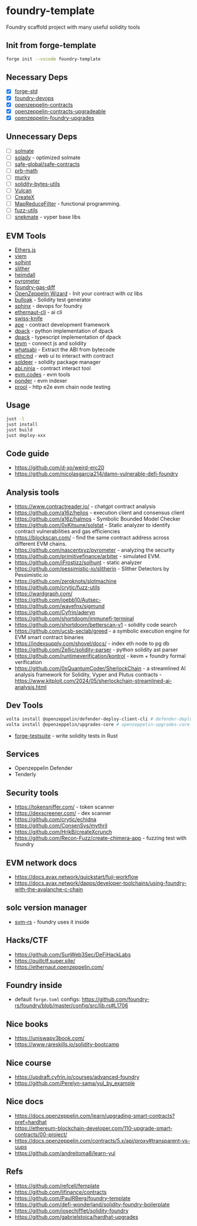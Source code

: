 # foundry-template

Foundry scaffold project with many useful solidity tools

## Init from forge-template

```sh
forge init --vscode foundry-template
```

## Necessary Deps

* [x] [forge-std](https://github.com/foundry-rs/forge-std)
* [x] [foundry-devops](https://github.com/Cyfrin/foundry-devops)
* [x] [openzeppelin-contracts](https://github.com/openzeppelin/openzeppelin-contracts)
* [x] [openzeppelin-contracts-upgradeable](https://github.com/OpenZeppelin/openzeppelin-contracts-upgradeable)
* [x] [openzeppelin-foundry-upgrades](https://github.com/OpenZeppelin/openzeppelin-foundry-upgrades)

## Unnecessary Deps

* [ ] [solmate](https://github.com/transmissions11/solmate)
* [ ] [solady](https://github.com/vectorized/solady) - optimized solmate
* [ ] [safe-global/safe-contracts](https://github.com/safe-global/safe-contracts)
* [ ] [prb-math](https://github.com/PaulRBerg/prb-math)
* [ ] [murky](https://github.com/dmfxyz/murky)
* [ ] [solidity-bytes-utils](https://github.com/GNSPS/solidity-bytes-utils)
* [ ] [Vulcan](https://github.com/nomoixyz/vulcan)
* [ ] [CreateX](https://github.com/pcaversaccio/createx)
* [ ] [MapReduceFilter](https://github.com/soltheon/MapReduceFilter) - functional programming.
* [ ] [fuzz-utils](https://github.com/crytic/fuzz-utils)
* [ ] [snekmate](https://github.com/pcaversaccio/snekmate) - vyper base libs

## EVM Tools

* [Ethers.js](https://ethers.org/)
* [viem](https://viem.sh/)
* [solhint](https://github.com/protofire/solhint)
* [slither](https://github.com/crytic/slither)
* [heimdall](https://github.com/Jon-Becker/heimdall-rs)
* [pyrometer](https://github.com/nascentxyz/pyrometer)
* [foundry-gas-diff](https://github.com/Rubilmax/foundry-gas-diff)
* [OpenZeppelin Wizard](https://wizard.openzeppelin.com/#custom) - Init your contract with oz libs
* [bulloak](https://github.com/alexfertel/bulloak) - Solidity test generator
* [sphinx](https://github.com/sphinx-labs/sphinx) - devops for foundry
* [ethernaut-cli](https://github.com/theethernaut/ethernaut-cli) - ai cli
* [swiss-knife](https://contract-address.swiss-knife.xyz/)
* [ape](https://github.com/apeworx/ape) - contract development framework
* [dpack](https://github.com/banteg/dpack) - python implementation of dpack
* [dpack](https://github.com/ricobank/dpack) - typescript implementation of dpack
* [tevm](https://github.com/evmts/tevm-monorepo) - connect js and solidity
* [whatsabi](https://github.com/shazow/whatsabi) - Extract the ABI from bytecode
* [ethcmd](https://github.com/verynifty/ethcmd) - web ui to interact with contract
* [soldeer](https://github.com/mario-eth/soldeer) - solidity package manager
* [abi.ninja](https://github.com/BuidlGuidl/abi.ninja) - contract interact tool
* [evm.codes](https://www.evm.codes/) - evm tools
* [ponder](https://github.com/ponder-sh/ponder) - evm indexer
* [prool](https://github.com/wevm/prool) - http e2e evm chain node testing

## Usage

```sh
just -l
just install
just build
just deploy-xxx
```

## Code guide

* <https://github.com/d-xo/weird-erc20>
* <https://github.com/nicolasgarcia214/damn-vulnerable-defi-foundry>

## Analysis tools

* <https://www.contractreader.io/> - chatgpt contract analysis
* <https://github.com/a16z/helios> - execution client and consensus client
* <https://github.com/a16z/halmos> - Symbolic Bounded Model Checker
* <https://github.com/0xKitsune/solstat> - Static analyzer to identify contract vulnerabilities and gas efficiencies
* <https://blockscan.com/> - find the same contract address across different EVM chains.
* <https://github.com/nascentxyz/pyrometer> - analyzing the security
* <https://github.com/primitivefinance/arbiter> - simulated EVM.
* <https://github.com/iFrostizz/solhunt> - static analyzer
* <https://github.com/pessimistic-io/slitherin> - Slither Detectors by Pessimistic.io
* <https://github.com/zeroknots/slotmachine>
* <https://github.com/crytic/fuzz-utils>
* <https://wardgraph.com/>
* <https://github.com/joebb10/Autsec->
* <https://github.com/wavefnx/sigmund>
* <https://github.com/Cyfrin/aderyn>
* <https://github.com/shortdoom/immunefi-terminal>
* <https://github.com/shortdoom/betterscan-v1> - solidity code search
* <https://github.com/ucsb-seclab/greed> - a symbolic execution engine for EVM smart contract binaries
* <https://indexsupply.com/shovel/docs/> - index eth node to pg db
* <https://github.com/Zellic/solidity-parser> - python solidity ast parser
* <https://github.com/runtimeverification/kontrol> - kevm + foundry formal verification
* <https://github.com/0xQuantumCoder/SherlockChain> - a streamlined AI analysis framework for Solidity, Vyper and Plutus contracts - <https://www.kitploit.com/2024/05/sherlockchain-streamlined-ai-analysis.html>

## Dev Tools

```sh
volta install @openzeppelin/defender-deploy-client-cli # defender-deploy-client-cli
volta install @openzeppelin/upgrades-core # openzeppelin-upgrades-core
```

* [forge-testsuite](https://github.com/polytope-labs/forge-testsuite) - write solidity tests in Rust

## Services

* Openzeppelin Defender
* Tenderly

## Security tools

* <https://tokensniffer.com/> - token scanner
* <https://dexscreener.com/> - dex scanner
* <https://github.com/crytic/echidna>
* <https://github.com/ConsenSys/mythril>
* <https://github.com/HrikB/createXcrunch>
* <https://github.com/Recon-Fuzz/create-chimera-app> - fuzzing test with foundry

## EVM network docs

* <https://docs.avax.network/quickstart/fuji-workflow>
* <https://docs.avax.network/dapps/developer-toolchains/using-foundry-with-the-avalanche-c-chain>

## solc version manager

* [svm-rs](https://github.com/ethers-rs/svm-rs) - foundry uses it inside

## Hacks/CTF

* <https://github.com/SunWeb3Sec/DeFiHackLabs>
* <https://quillctf.super.site/>
* <https://ethernaut.openzeppelin.com/>

## Foundry inside

* default `forge.toml` configs: <https://github.com/foundry-rs/foundry/blob/master/config/src/lib.rs#L1706>

## Nice books

* <https://uniswapv3book.com/>
* <https://www.rareskills.io/solidity-bootcamp>

## Nice course

* <https://updraft.cyfrin.io/courses/advanced-foundry>
* <https://github.com/Perelyn-sama/yul_by_example>

## Nice docs

* <https://docs.openzeppelin.com/learn/upgrading-smart-contracts?pref=hardhat>
* <https://ethereum-blockchain-developer.com/110-upgrade-smart-contracts/00-project/>
* <https://docs.openzeppelin.com/contracts/5.x/api/proxy#transparent-vs-uups>
* <https://github.com/andreitoma8/learn-yul>

## Refs

* <https://github.com/refcell/femplate>
* <https://github.com/lifinance/contracts>
* <https://github.com/PaulRBerg/foundry-template>
* <https://github.com/defi-wonderland/solidity-foundry-boilerplate>
* <https://github.com/josechifflet/solidity-foundry>
* <https://github.com/gabrielstoica/hardhat-upgrades>
